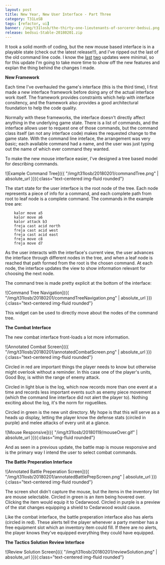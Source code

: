 ```yaml
---
layout: post
title: New Year, New User Interface - Part Three
category: T31LoSB
tags: [refactor, ui]
banner: /img/t31losb/the-thirty-one-lieutenants-of-sorcerer-bedsui.png
release: bedsui-Stable-20180201.zip
---
```


It took a solid month of coding, but the new mouse based interface is in a playable state (check out the latest release!!), and I've ripped out the last of the old command line code. I know the [last](/t31losb/2018/01/19/new-year-new-ui.html) [two](/t31losb/2018/01/25/new-year-new-ui-2.html) updates were minimal, so for this update I'm going to take more time to show off the new features and explan the thing behind the changes I made.

**New Framework**

Each time I've overhauled the game's interface (this is the third time), I first made a new interface framework before doing any of the actual interface work itself. The framework provides constraints which help with interface consitency, and the framework also provides a good architectural foundation to help the code quality.

Normally with these frameworks, the interface doesn't directly affect anything in the underlying game state. There is a list of commands, and the interface allows user to request one of those commands, but the command class itself (an not any interface code) makes the requested change to the game state. With the command line inteface, the arrangement was very basic; each available command had a name, and the user was just typing out the name of which ever command they wanted.

To make the new mouse interface easier, I've designed a tree based model for describing commands.

![Example Command Tree]({{ "/img/t31losb/20180201/commandTree.png" | absolute_url }}){:class="text-centered img-fluid rounded"}

The start state for the user interface is the root node of the tree. Each node represents a piece of info for a command, and each complete path from root to leaf node is a complete command. The commands in the example tree are:

        kalor move a5
        kalor move a6
        kalor attack b3
        freja cast acid north
        freja cast acid west
        freja cast acid east
        freja move c8
        freja move d7

As the user interacts with the interface's current view, the user advances the interface through different nodes in the tree, and when a leaf node is reached that path formed from the root is the chosen command. At each node, the interface updates the view to show information relevant for choosing the next node.

The command tree is made pretty explicit at the bottom of the interface:

![Command Tree Navigation]({{ "/img/t31losb/20180201/commandTreeNavigation.png" | absolute_url }}){:class="text-centered img-fluid rounded"}

This widget can be used to directly move about the nodes of the command tree.

**The Combat Interface**

The new combat interface front-loads a lot more information.

![Annotated Combat Screen]({{ "/img/t31losb/20180201/annotatedCombatScreen.png" | absolute_url }}){:class="text-centered img-fluid rounded"}

Circled in red are important things the player needs to know but otherwise might overlook without a reminder. In this case one of the player's units, Good Boy, is within the range of enemy attack.

Circled in light blue is the log, which now records more than one event at a time and records less important events such as enemy piece movement (which the command line interface did not alert the player to). Nothing exciting about the log, it's the norm for roguelikes.

Circled in green is the new unit directory. My hope is that this will serve as a heads up display, letting the player know the defense stats (circled in purple) and melee attacks of every unit at a glance.

![Mouse Responsive]({{ "/img/t31losb/20180119/mouseOver.gif" | absolute_url }}){:class="img-fluid rounded"}

And as seen in a previous update, the battle map is mouse responsive and is the primary way I intend the user to select combat commands.

**The Battle Preperation Interface**

![Annotated Battle Preperation Screen]({{ "/img/t31losb/20180201/annotatedBattlePrepScreen.png" | absolute_url }}){:class="text-centered img-fluid rounded"}

The screen shot didn't capture the mouse, but the items in the inventory list are mouse selectable. Circled in green is an item being hovered over. Clicking the item would equip it to Cedarwood. Circled in purple is a preview of the stat changes equipping a shield to Cedarwood would cause.

Like the combat interface, the battle preperation interface also has alerts (circled in red). These alerts tell the player whenever a party member has a free equipment slot which an inventory item could fill. If there are no alerts, the player knows they've equipped everything they could have equipped.

**The Tactics Solution Review Interface**

![Review Solution Screen]({{ "/img/t31losb/20180201/reviewSolution.png" | absolute_url }}){:class="text-centered img-fluid rounded"}
